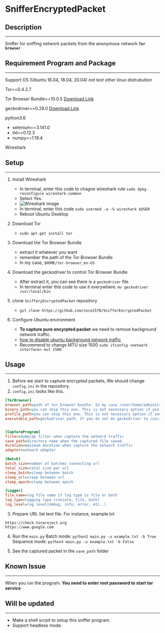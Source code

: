 # SnifferEncryptedPacket

## Description

---

Sniffer for sniffing network packets from the anonymous network **`Tor browser`**

## Requirement Program and Package

---

Support OS (Ubuntu 16.04, 18.04, 20.04) *not test other linux distrubution*

Tor==0.4.2.7

Tor Browser Bundle==10.0.5 [Download Link](https://archive.torproject.org/tor-package-archive/torbrowser/10.0.5/tor-browser-linux64-10.0.5_en-US.tar.xz)

geckodriver==0.28.0 [Download Link]([https://github.com/mozilla/geckodriver/releases/download/v0.28.0/geckodriver-v0.28.0-linux64.tar.gz](https://github.com/mozilla/geckodriver/releases/download/v0.28.0/geckodriver-v0.28.0-linux64.tar.gz))

python3.6
- selenium==3.141.0
- tld==0.12.3
- numpy==1.19.4

Wireshark

## Setup

---
1. Install Wireshark
    - In terminal, enter this code to chagne wireshark rule `sudo dpkg-reconfigure wireshark-common`
    - Select Yes.
    - ![Wireshark Image]()
    - In terminal, enter this code `sudo usermod -a -G wireshark $USER`
    - Reboot Ubuntu Desktop

2. Download Tor
    - `sudo apt-get install tor`

3. Download the Tor Browser Bundle
    - extract it whatever you want
    - remember the path of the Tor Browser Bundle
    - In my case, `$HOME/tor-browser_en-US`

4. Download the geckodriver to control Tor Browser Bundle
    - After extract it, you can see there is a `geckodriver` file.
    - In terminal enter this code to use it everywhere. `mv geckodriver /usr/local/bin`

5. clone `SnifferyEncryptedPacket` repository
    - `git clone https://github.com/coco1578/SnifferEncryptedPacket`

6. Configure Ubuntu environment
    - **To capture pure encyrpted packet** we need to remove background network traffic.
    - [how to disable ubuntu background network traffic](https://help.ubuntu.com/community/AutomaticConnections)
    - Recommend to change MTU size 1500 `sudo ifconfig <network interface> mut 1500`


## Usage

---
1. Before we start to capture encrypted packets, We should change `config.ini` in the repository.
2. `config.ini` looks like this.
~~~ini
[TorBrowser]
browser_path=path of tor_browser bundle. In my case /user/home/administrator/tor-browser_en-US
binary_path=you can skip this one. This is not necessary option if you insert browser_path above.
profile_path=you can skip this one. This is not necessary option if you insert browser_path above.
executable_path=geckodriver path. If you do not mv geckodriver to /usr/local/bin then insert the path of geckodriver


[CaptureProgram]
filter=dumpcap filter when capture the network traffic 
save_path=directory name when the captured file saved.
duration=maximum duration when capture the network traffic
adaptor=network adaptor

[Batch]
batch_size=number of batches connecting url
total_size=total size per url
sleep_batch=sleep between batch
sleep_url=sleep between url
sleep_epoch=sleep between epoch

[Logger]
file_name=log file name if log type is file or both 
log_type=logging type (console, file, both)
log_level=log level(debug, info, error, etc..)
~~~

3. Prepare URL list text file. For instance, example.txt
~~~
https://check.torproject.org
https://www.google.com
~~~

4. Run the `main.py`
Batch mode: `python3 main.py -u example.txt -b True`
Sequence mode: `python3 main.py -u example.txt -b False`

5. See the captured packet in the `save_path` folder


## Known Issue
---
When you run the program. **You need to enter root password to start tor service**




## Will be updated

---
* Make a shell scrpit to setup this sniffer program.
* Support headless mode.